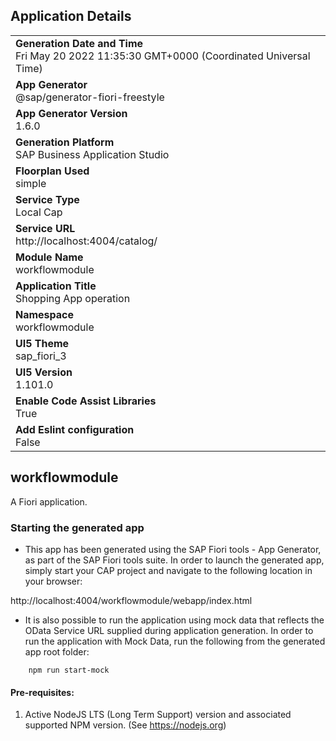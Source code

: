 ## Application Details
|               |
| ------------- |
|**Generation Date and Time**<br>Fri May 20 2022 11:35:30 GMT+0000 (Coordinated Universal Time)|
|**App Generator**<br>@sap/generator-fiori-freestyle|
|**App Generator Version**<br>1.6.0|
|**Generation Platform**<br>SAP Business Application Studio|
|**Floorplan Used**<br>simple|
|**Service Type**<br>Local Cap|
|**Service URL**<br>http://localhost:4004/catalog/
|**Module Name**<br>workflowmodule|
|**Application Title**<br>Shopping App operation|
|**Namespace**<br>workflowmodule|
|**UI5 Theme**<br>sap_fiori_3|
|**UI5 Version**<br>1.101.0|
|**Enable Code Assist Libraries**<br>True|
|**Add Eslint configuration**<br>False|

## workflowmodule

A Fiori application.

### Starting the generated app

-   This app has been generated using the SAP Fiori tools - App Generator, as part of the SAP Fiori tools suite.  In order to launch the generated app, simply start your CAP project and navigate to the following location in your browser:

http://localhost:4004/workflowmodule/webapp/index.html

- It is also possible to run the application using mock data that reflects the OData Service URL supplied during application generation.  In order to run the application with Mock Data, run the following from the generated app root folder:

```
    npm run start-mock
```

#### Pre-requisites:

1. Active NodeJS LTS (Long Term Support) version and associated supported NPM version.  (See https://nodejs.org)


